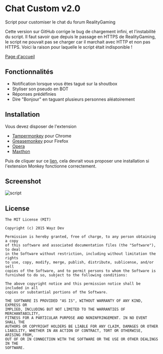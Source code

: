 # Chat Custom v2.0
Script pour customiser le chat du forum RealityGaming

Cette version sur GitHub corrige le bug de chargement infini, et l'instabilité du script. Il faut savoir que depuis le passage en HTTPS de RealityGaming, le script ne pouvait pas se charger car il marchait avec HTTP et non pas HTTPS. Voici la raison pour laquelle le script était indisponible !

[Page d'accueil](http://gregory-yet.github.io/ChatCustom/)

## Fonctionnalités

* Notification lorsque vous êtes tagué sur la shoutbox
* Styliser son pseudo en BOT
* Réponses prédéfinies
* Dire "Bonjour" en taguant plusieurs personnes aléatoirement

## Installation

Vous devez disposer de l'extension

* [Tampermonkey](http://goo.gl/1Z3kc5) pour Chrome
* [Greasemonkey](http://goo.gl/xQet9q) pour Firefox
* [Opera](https://addons.opera.com/en/extensions/details/violent-monkey/?display=en)
* [Maxthon](http://extension.maxthon.com/detail/index.php?view_id=1680)

Puis de cliquer sur ce [lien](https://cdn.rawgit.com/gregory-yet/ChatCustom/1a7906535c25ec9b6273e1839aa296d187ae85f8/main.user.js), cela devrait vous proposer une installation si l'extension Monkey fonctionne correctement.

## Screenshot
![script](http://i.imgur.com/k62EYm4.png)

## License
```
The MIT License (MIT)

Copyright (c) 2015 Wayz Dev

Permission is hereby granted, free of charge, to any person obtaining a copy
of this software and associated documentation files (the "Software"), to deal
in the Software without restriction, including without limitation the rights
to use, copy, modify, merge, publish, distribute, sublicense, and/or sell
copies of the Software, and to permit persons to whom the Software is
furnished to do so, subject to the following conditions:

The above copyright notice and this permission notice shall be included in all
copies or substantial portions of the Software.

THE SOFTWARE IS PROVIDED "AS IS", WITHOUT WARRANTY OF ANY KIND, EXPRESS OR
IMPLIED, INCLUDING BUT NOT LIMITED TO THE WARRANTIES OF MERCHANTABILITY,
FITNESS FOR A PARTICULAR PURPOSE AND NONINFRINGEMENT. IN NO EVENT SHALL THE
AUTHORS OR COPYRIGHT HOLDERS BE LIABLE FOR ANY CLAIM, DAMAGES OR OTHER
LIABILITY, WHETHER IN AN ACTION OF CONTRACT, TORT OR OTHERWISE, ARISING FROM,
OUT OF OR IN CONNECTION WITH THE SOFTWARE OR THE USE OR OTHER DEALINGS IN THE
SOFTWARE.
```